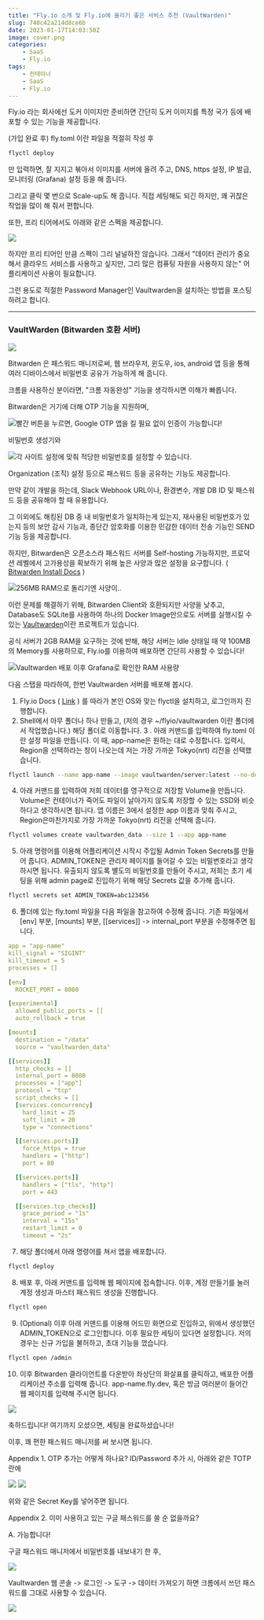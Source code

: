 ```yaml
---
title: "Fly.io 소개 및 Fly.io에 올리기 좋은 서비스 추천 (VaultWarden)"
slug: 740c42a214d8ce6b
date: 2023-01-17T14:03:50Z
image: cover.png
categories:
    - SaaS
    - Fly.io
tags:
    - 컨테이너
    - SaaS
    - Fly.io
---
```


Fly.io 라는 회사에선 도커 이미지만 준비하면 간단히 도커 이미지를 특정 국가 등에 배포할 수 있는 기능을 제공합니다.

(가입 완료 후) fly.toml 이란 파일을 적절히 작성 후

```bash
flyctl deploy
```

만 입력하면, 잘 지지고 볶아서 이미지를 서버에 올려 주고, DNS, https 설정, IP 발급, 모니터링 (Grafana) 설정 등을 해 줍니다.

그리고 클릭 몇 번으로 Scale-up도 해 줍니다. 직접 세팅해도 되긴 하지만, 꽤 귀찮은 작업을 많이 해 줘서 편합니다. 

또한, 프리 티어에서도 아래와 같은 스펙을 제공합니다.

![](image-9.png)


하지만 프리 티어인 만큼 스펙이 그리 널널하진 않습니다.
그래서 "데이터 관리가 중요해서 클라우드 서비스를 사용하고 싶지만, 그리 많은 컴퓨팅 자원을 사용하지 않는" 어플리케이션 사용이 필요합니다.

그런 용도로 적절한 Password Manager인 Vaultwarden을 설치하는 방법을 포스팅하려고 합니다.

---

### VaultWarden (Bitwarden 호환 서버)

![](image-10.png)

Bitwarden 은 패스워드 매니저로써, 웹 브라우저, 윈도우, ios, android 앱 등을 통해 여러 디바이스에서 비밀번호 공유가 가능하게 해 줍니다.

크롬을 사용하신 분이라면, "크롬 자동완성" 기능을 생각하시면 이해가 빠릅니다.

Bitwarden은 거기에 더해 OTP 기능을 지원하며,

![빨간 버튼을 누르면, Google OTP 앱을 킬 필요 없이 인증이 가능합니다!](image-12.png)

비밀번호 생성기와

![각 사이트 설정에 맞춰 적당한 비밀번호를 설정할 수 있습니다.](image-13.png)

Organization (조직) 설정 등으로 패스워드 등을 공유하는 기능도 제공합니다.

만약 같이 개발을 하는데, Slack Webhook URL이나, 환경변수, 개발 DB ID 및 패스워드 등을 공유해야 할 때 유용합니다. 

그 이외에도 해킹된 DB 중 내 비밀번호가 일치하는게 있는지, 재사용된 비밀번호가 있는지 등의 보안 감사 기능과, 종단간 암호화를 이용한 민감한 데이터 전송 기능인 SEND 기능 등을 제공합니다.

하지만, Bitwarden은 오픈소스라 패스워드 서버를 Self-hosting 가능하지만, 프로덕션 레벨에서 고가용성을 확보하기 위해 높은 사양과 많은 설정을 요구합니다. ( [Bitwarden Install Docs](https://bitwarden.com/help/install-on-premise-linux/) )

![256MB RAM으로 돌리기엔 사양이..](image-14.png)


이런 문제를 해결하기 위해, Bitwarden Client와 호환되지만 사양을 낮추고, Database도 SQLite를 사용하여 하나의 Docker Image만으로도 서버를 실행시킬 수 있는 [Vaultwarden](https://github.com/dani-garcia/vaultwarden)이란 프로젝트가 있습니다.


공식 서버가 2GB RAM을 요구하는 것에 반해, 해당 서버는 Idle 상태일 때 약 100MB의 Memory를 사용하므로, Fly.io를 이용하여 배포하면 간단히 사용할 수 있습니다!

![Vaultwarden 배포 이후 Grafana로 확인한 RAM 사용량](image-14.png)


다음 스탭을 따라하여, 한번 Vaultwarden 서버를 배포해 봅시다.
1. Fly.io Docs ( [Link](https://fly.io/docs/hands-on/install-flyctl/) ) 를 따라가 본인 OS와 맞는 flyctl을 설치하고, 로그인까지 진행합니다.
2. Shell에서 아무 폴더나 하나 만들고, (저의 경우 ~/flyio/vaultwarden 이란 폴더에서 작업했습니다.) 해당 폴더로 이동합니다.
3 . 아래 커맨드를 입력하여 fly.toml 이란 설정 파일을 만듭니다. 이 때, app-name은 원하는 대로 수정합니다. 입력시, Region을 선택하라는 창이 나오는데 저는 가장 가까운 Tokyo(nrt) 리전을 선택했습니다.

```bash
flyctl launch --name app-name --image vaultwarden/server:latest --no-deploy
```

4. 아래 커맨드를 입력하여 저희 데이터를 영구적으로 저장할 Volume을 만듭니다. Volume은 컨테이너가 죽어도 파일이 날아가지 않도록 저장할 수 있는 SSD와 비슷하다고 생각하시면 됩니다. 앱 이름은 3에서 설정한 app 이름과 맞춰 주시고, Region은마찬가지로 가장 가까운 Tokyo(nrt) 리전을 선택해 줍니다.

```bash
flyctl volumes create vaultwarden_data --size 1 --app app-name
```

5. 아래 명령어를 이용해 어플리케이션 시작시 주입될 Admin Token Secrets를 만들어 줍니다. ADMIN_TOKEN은 관리자 페이지를 들어갈 수 있는 비밀번호라고 생각하시면 됩니다. 
유출되지 않도록 별도의 비밀번호를 만들어 주시고, 저희는 초기 세팅을 위해 admin page로 진입하기 위해 해당 Secrets 값을 추가해 줍니다.

```bash
flyctl secrets set ADMIN_TOKEN=abc123456 
```


6. 폴더에 있는 fly.toml 파일을 다음 파일을 참고하여 수정해 줍니다.
기존 파일에서 [env] 부분, [mounts] 부분, [[services]] -> internal_port 부분을 수정해주면 됩니다.

```yml
app = "app-name"
kill_signal = "SIGINT"
kill_timeout = 5
processes = []

[env]
  ROCKET_PORT = 8080

[experimental]
  allowed_public_ports = []
  auto_rollback = true

[mounts]
  destination = "/data"
  source = "vaultwarden_data"

[[services]]
  http_checks = []
  internal_port = 8080
  processes = ["app"]
  protocol = "tcp"
  script_checks = []
  [services.concurrency]
    hard_limit = 25
    soft_limit = 20
    type = "connections"

  [[services.ports]]
    force_https = true
    handlers = ["http"]
    port = 80

  [[services.ports]]
    handlers = ["tls", "http"]
    port = 443

  [[services.tcp_checks]]
    grace_period = "1s"
    interval = "15s"
    restart_limit = 0
    timeout = "2s"
```


7. 해당 폴더에서 아래 명령어를 쳐서 앱을 배포합니다.

```bash
flyctl deploy
```

8. 배포 후, 아래 커맨드를 입력해 웹 페이지에 접속합니다. 이후, 계정 만들기를 눌러 계정 생성과 마스터 패스워드 생성을 진행합니다.

```bash
flyctl open
```

9.  (Optional) 이후 아래 커맨드를 이용해 어드민 화면으로 진입하고, 위에서 생성했던 ADMIN_TOKEN으로 로그인합니다. 이후 필요한 세팅이 있다면 설정합니다. 저의 경우는 신규 가입을 불허하고, 초대 기능을 껐습니다.

```bash
flyctl open /admin
```


10. 이후 Bitwarden 클라이언트를 다운받아 좌상단의 화살표를 클릭하고, 배포한 어플리케이션 주소를 입력해 줍니다. app-name.fly.dev, 혹은 방금 여러분이 들어간 웹 페이지를 입력해 주시면 됩니다.

![](image-16.png)

축하드립니다! 여기까지 오셨으면, 세팅을 완료하셨습니다!

이후, 꽤 편한 패스워드 매니저를 써 보시면 됩니다.

Appendix 1. OTP 추가는 어떻게 하나요?
ID/Password 추가 시, 아래와 같은 TOTP 란에

![](image-17.png)
![](image-18.png)


위와 같은 Secret Key를 넣어주면 됩니다.

Appendix 2. 이미 사용하고 있는 구글 패스워드를 쓸 순 없을까요?

A. 가능합니다!

구글 패스워드 매니저에서 비밀번호를 내보내기 한 후,

![](image-19.png)

Vaultwarden 웹 콘솔 -> 로그인 -> 도구 -> 데이터 가져오기 하면 크롬에서 쓰던 패스워드를 그대로 사용할 수 있습니다.

![](image-20.png)